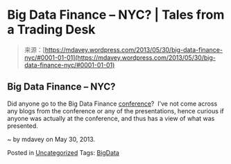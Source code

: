 <!--yml
category: 未分类
date: 2024-05-18 06:24:35
-->

# Big Data Finance – NYC? | Tales from a Trading Desk

> 来源：[https://mdavey.wordpress.com/2013/05/30/big-data-finance-nyc/#0001-01-01](https://mdavey.wordpress.com/2013/05/30/big-data-finance-nyc/#0001-01-01)

## Big Data Finance – NYC?

Did anyone go to the Big Data Finance [conference](http://bigdatafinanceconference.com/)?  I’ve not come across any blogs from the conference or any of the presentations, hence curious if anyone was actually at the conference, and thus has a view of what was presented.

~ by mdavey on May 30, 2013.

Posted in [Uncategorized](https://mdavey.wordpress.com/category/uncategorized/)
Tags: [BigData](https://mdavey.wordpress.com/tag/bigdata/)